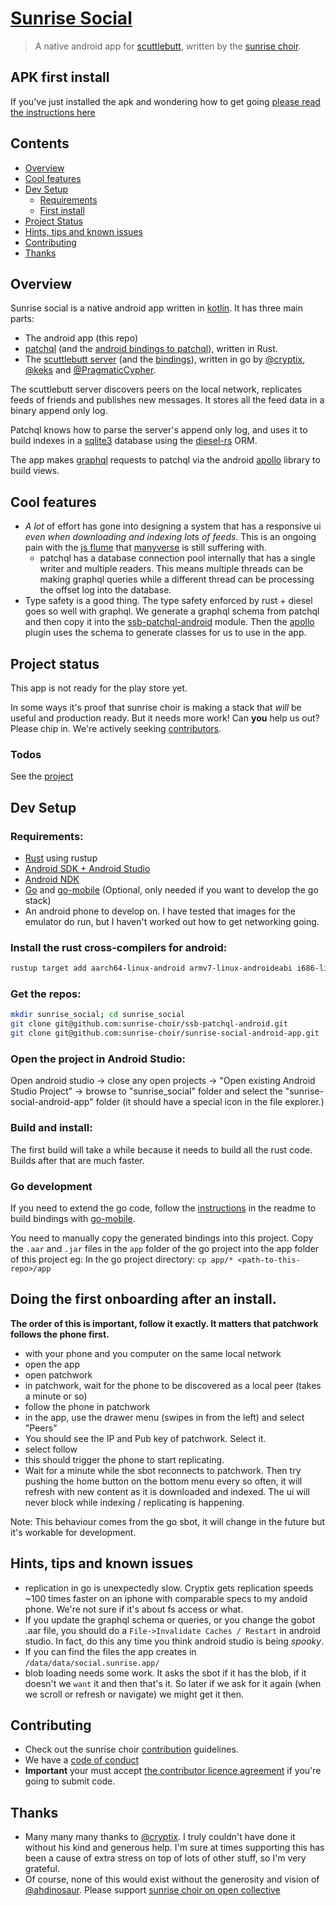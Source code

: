 # [Sunrise Social](https://sunrise.social/)

> A native android app for [scuttlebutt](https://scuttlebutt.nz/), written by the [sunrise choir](https://github.com/sunrise-choir/).

## APK first install

If you've just installed the apk and wondering how to get going [please read the instructions here](#doing-the-first-onboarding-after-an-install)

## Contents

- [Overview](#overview)
- [Cool features](#cool-features)
- [Dev Setup](#dev-setup)
  - [Requirements](#requirements)
  - [First install](#doing-the-first-onboarding-after-an-install)
- [Project Status](#project-status)
- [Hints, tips and known issues](#hints-tips-and-known-issues)
- [Contributing](#contributing)
- [Thanks](#thanks)


## Overview

Sunrise social is a native android app written in [kotlin](https://kotlinlang.org/). It has three main parts:
- The android app (this repo)
- [patchql](https://github.com/sunrise-choir/ssb-patchql) (and the [android bindings to patchql](https://github.com/sunrise-choir/ssb-patchql-android)), written in Rust.
- The [scuttlebutt server](https://github.com/cryptoscope/ssb/) (and the [bindings]()), written in go by [@cryptix](https://github.com/cryptix), [@keks](https://github.com/keks) and [@PragmaticCypher](https://github.com/PragmaticCypher).

The scuttlebutt server discovers peers on the local network, replicates feeds of friends and publishes new messages. It stores all the feed data in a binary append only log.

Patchql knows how to parse the server's append only log, and uses it to build indexes in a [sqlite3](https://www.sqlite.org/index.html) database using the [diesel-rs](http://diesel.rs/) ORM.

The app makes [graphql](https://graphql.org/) requests to patchql via the android [apollo](https://github.com/apollographql/apollo-android) library to build views.


## Cool features

- _A lot_ of effort has gone into designing a system that has a responsive ui _even when downloading and indexing lots of feeds_. This is an ongoing pain with the [js flume](https://github.com/flumedb/flumedb) that [manyverse](https://www.manyver.se/) is still suffering with.
  - patchql has a database connection pool internally that has a single writer and multiple readers. This means multiple threads can be making graphql queries while a different thread can be processing the offset log into the database.
- Type safety is a good thing. The type safety enforced by rust + diesel goes so well with graphql. We generate a graphql schema from patchql and then copy it into the [ssb-patchql-android](https://github.com/sunrise-choir/ssb-patchql-android) module. Then the [apollo](https://github.com/apollographql/apollo-android) plugin uses the schema to generate classes for us to use in the app. 


## Project status 

This app is not ready for the play store yet. 

In some ways it's proof that sunrise choir is making a stack that _will_ be useful and production ready. But it needs more work!  Can **you** help us out? Please chip in. We're actively seeking [contributors](#Contributing). 

### Todos

See the [project](https://github.com/sunrise-choir/sunrise-social-android-app/projects)


## Dev Setup

### Requirements:

- [Rust](https://rustup.rs/) using rustup
- [Android SDK + Android Studio](http://www.androiddocs.com/sdk/installing/index.html)
- [Android NDK](https://developer.android.com/studio/projects/install-ndk)
- [Go](https://golang.org/doc/install) and [go-mobile](https://github.com/golang/go/wiki/Mobile) (Optional, only needed if you want to develop the go stack)
- An android phone to develop on. I have tested that images for the emulator do run, but I haven't worked out how to get networking going.

### Install the rust cross-compilers for android:

```sh
rustup target add aarch64-linux-android armv7-linux-androideabi i686-linux-android x86_64-linux-android
```

### Get the repos:

```sh
mkdir sunrise_social; cd sunrise_social
git clone git@github.com:sunrise-choir/ssb-patchql-android.git
git clone git@github.com:sunrise-choir/sunrise-social-android-app.git 
```

### Open the project in Android Studio:

Open android studio -> close any open projects -> "Open existing Android Studio Project" -> browse to "sunrise_social" folder and select the "sunrise-social-android-app" folder (it should have a special icon in the file explorer.)

### Build and install:

The first build will take a while because it needs to build all the rust code. Builds after that are much faster.

### Go development

If you need to extend the go code, follow the [instructions](https://github.com/sunrise-choir/sunrise-social-gobot) in the readme to build bindings with [go-mobile](https://github.com/golang/go/wiki/Mobile).

You need to manually copy the generated bindings into this project. Copy the `.aar` and `.jar` files in the `app` folder of the go project into the app folder of this project eg: In the go project directory: `cp app/* <path-to-this-repo>/app`

## Doing the first onboarding after an install.

**The order of this is important, follow it exactly. It matters that patchwork follows the phone first.**

- with your phone and you computer on the same local network
- open the app
- open patchwork
- in patchwork, wait for the phone to be discovered as a local peer (takes a minute or so)
- follow the phone in patchwork
- in the app, use the drawer menu (swipes in from the left) and select "Peers"
- You should see the IP and Pub key of patchwork. Select it.
- select follow
- this should trigger the phone to start replicating. 
- Wait for a minute while the sbot reconnects to patchwork. Then try pushing the home button on the bottom menu every so often, it will refresh with new content as it is downloaded and indexed. The ui will never block while indexing / replicating is happening.

Note: This behaviour comes from the go sbot, it will change in the future but it's workable for development.


## Hints, tips and known issues

- replication in go is unexpectedly slow. Cryptix gets replication speeds ~100 times faster on an iphone with comparable specs to my andoid phone. We're not sure if it's about fs access or what.
- If you update the graphql schema or queries, or you change the gobot .aar file, you should do a `File->Invalidate Caches / Restart` in android studio. In fact, do this any time you think android studio is being _spooky_.
- If you can find the files the app creates in `/data/data/social.sunrise.app/`
- blob loading needs some work. It asks the sbot if it has the blob, if it doesn't we `want` it and then that's it. So later if we ask for it again (when we scroll or refresh or navigate) we might get it then.


## Contributing

- Check out the sunrise choir [contribution](https://github.com/sunrise-choir/meta/blob/master/CONTRIBUTING.md) guidelines.
- We have a [code of conduct](https://github.com/sunrise-choir/meta/blob/master/CODE_OF_CONDUCT.md)
- **Important** your must accept [the contributor licence agreement](https://github.com/sunrise-choir/meta/blob/master/processes/cla.md) if you're going to submit code.


## Thanks

- Many many many thanks to [@cryptix](https://github.com/cryptix). I truly couldn't have done it without his kind and generous help. I'm sure at times supporting this has been a cause of extra stress on top of lots of other stuff, so I'm very grateful.
- Of course, none of this would exist without the generosity and vision of [@ahdinosaur](https://github.com/ahdinosaur/). Please support [sunrise choir on open collective](https://opencollective.com/sunrise-choir)
